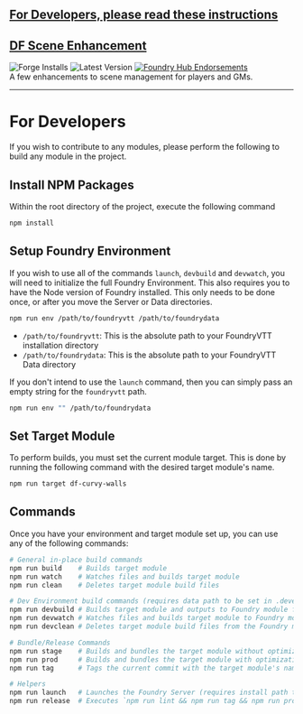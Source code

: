 ## [For Developers, please read these instructions](#For-Developers)


## [DF Scene Enhancement](https://github.com/flamewave000/dragonflagon-fvtt/blob/master/df-scene-enhance/README.md)
![Forge Installs](https://img.shields.io/badge/dynamic/json?color=red&label=Forge%20Installs&query=package.installs&suffix=%25&url=https%3A%2F%2Fforge-vtt.com%2Fapi%2Fbazaar%2Fpackage%2Fdf-scene-enhance) ![Latest Version](https://img.shields.io/badge/dynamic/json?label=Latest%20Release&prefix=v&query=package.versions%5B0%5D&url=https%3A%2F%2Fforge-vtt.com%2Fapi%2Fbazaar%2Fpackage%2Fdf-scene-enhance) [![Foundry Hub Endorsements](https://img.shields.io/endpoint?logoColor=white&url=https%3A%2F%2Fwww.foundryvtt-hub.com%2Fwp-json%2Fhubapi%2Fv1%2Fpackage%2Fdf-scene-enhance%2Fshield%2Fendorsements)](https://www.foundryvtt-hub.com/package/df-scene-enhance/)  
A few enhancements to scene management for players and GMs.

---

# For Developers

If you wish to contribute to any modules, please perform the following to build any module in the project.

## Install NPM Packages

Within the root directory of the project, execute the following command

```bash
npm install
```

## Setup Foundry Environment

If you wish to use all of the commands `launch`, `devbuild` and `devwatch`, you will need to initialize the full Foundry Environment. This also requires you to have the Node version of Foundry installed. This only needs to be done once, or after you move the Server or Data directories.

```bash
npm run env /path/to/foundryvtt /path/to/foundrydata
```

 - `/path/to/foundryvtt`: This is the absolute path to your FoundryVTT installation directory
 - `/path/to/foundrydata`: This is the absolute path to your FoundryVTT Data directory

If you don't intend to use the `launch` command, then you can simply pass an empty string for the `foundryvtt` path.
```bash
npm run env "" /path/to/foundrydata
```

## Set Target Module

To perform builds, you must set the current module target. This is done by running the following command with the desired target module's name.

```bash
npm run target df-curvy-walls
```

## Commands

Once you have your environment and target module set up, you can use any of the following commands:

```bash
# General in-place build commands
npm run build    # Builds target module
npm run watch    # Watches files and builds target module
npm run clean    # Deletes target module build files

# Dev Environment build commands (requires data path to be set in .devenv)
npm run devbuild # Builds target module and outputs to Foundry module folder
npm run devwatch # Watches files and builds target module to Foundry module folder
npm run devclean # Deletes target module build files from the Foundry module folder

# Bundle/Release Commands
npm run stage    # Builds and bundles the target module without optimization
npm run prod     # Builds and bundles the target module with optimization
npm run tag      # Tags the current commit with the target module's name and version (ie. df_qol_1.0.0)

# Helpers
npm run launch   # Launches the Foundry Server (requires install path to be set in .devenv)
npm run release  # Executes `npm run lint && npm run tag && npm run prod`
```


